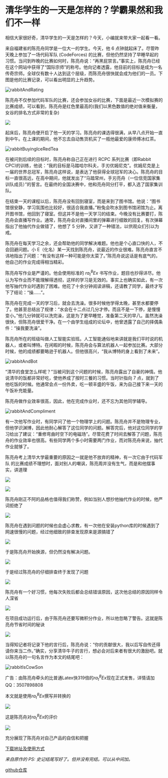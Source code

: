 # 清华学生的一天是怎样的？学霸果然和我们不一样

相信大家很好奇，清华学生的一天是怎样的？今天，小编就来带大家一起看一看。

来自福建省的陈亮舟同学是一位大一的学生。今天，他 6 点钟就起床了。尽管昨天晚上参加了一场代码军队 (CodeForces) 的比赛，但他仍然坚持了早睡早起的习惯。当问到昨晚的比赛如何时，陈亮舟说：“再黑屁禁言。”事实上，陈亮舟已经在这个网站中获得了“国际宗师”的称号。他向记者透露，他目前的目标是成为一名传奇宗师。全球仅有数十人达到这个层级，而陈亮舟很快就会成为他们的一员。下图是他的比赛记录，可以看出明显的上升趋势。

![rabbitAndRating](./static/rabbitAndRating.png)

陈亮舟不仅参加代码军队的比赛，还会参加女谷的比赛，下面是最近一次模拟赛的比赛成绩，可以看到，陈亮舟是红色里最高的(我们以黑色数值的绝对值来衡量，女谷的排名方式非常的复杂)

![](./static/NvGuContest.jpg)

起床后，陈亮舟便开启了他一天的学习。陈亮舟的课选得很满，从早八点开始一直到中午。在上课的期间，他不忘去自动售货机买了一瓶他最爱的康师傅冰红茶。

![rabbitBuyingIceRedTea](./static/rabbitBuyingIceRedTea.png)

在被问到后续的目标时，陈亮舟称自己正在进行 RCPC 系列比赛（即Rabbit CPC)的训练，他说：“我的目标是马踏哈尔科夫，手刃优姆尼克”。优姆尼克是上一届的世界总冠军，陈亮舟这样说，是表达了他获得全球冠军的决心。陈亮舟的目标一直很高远，在高中期间，他就发出了“马踏常州，手刃亮舟（一位信竞国家集训队成员）”的誓言。在最终的全国决赛中，他和亮舟同分打平，都入选了国家集训队。

在结束一天的课程以后，陈亮舟没有回到寝室，而是来到了图书馆。他说：“图书馆很安静，学习氛围也比较好，很适合我直播。”粉兔会吹水到图书馆闭馆为止。离开图书馆，他回到了寝室。但这并不是他一天学习的结束。今晚没有比赛要打，陈亮舟会直播写作业。通常，陈亮舟会对直播间里的弹幕进行细致的回复。有次弹幕指出了他抽代作业做错了，他想了 5 分钟，又讲了一种错法，以供观众们引以为戒。

陈亮舟在每天学习之余，还会帮助他的同学解决难题。他也是个心直口快的人，不会回避问题。小 E（化名）某一天找到陈亮舟，说最近的作业很难。陈亮舟直言不讳地指出了问题：“有没有这样一种可能是你太菜了。”陈亮舟说这话是有底气的，他自己的作业完成得相当精彩。

陈亮舟写作业是严谨的。他会使用标准的 $ra^B_tEx$ 书写作业，题目也抄得详尽。他认为写作业而不能理解得透彻，这样的学习是无效的。事实上也确实如此，有一次他写抽代作业时遇到了困难。他花了十余分钟阅读讲稿，还请教了同学，最终才写下了结论：“操……”。

陈亮舟在完成一天的学习后，就会去洗澡。很多时候他学得太晚，甚至水都要停了。他甚至总结出了规律：“水会在十二点过几分才停。而且不是一下停，是慢慢变小。”他几分钟就可以洗完澡，这是为了更早睡觉，准备第二天的早八。虽然洗澡很快，但陈亮舟很爱干净。在一个由学生组成的论坛中，他曾透露了自己的择偶条件：“操我要洗澡”。

陈亮舟所在的班级叫做人工智能实验班。人工智能通俗地来讲就是我们平时说的机器人，或者叫博特。在闲暇的时候，陈亮舟会与算法机器人一起参加比赛。大部分时候，他的成绩都要略逊于机器人。但他很高兴，“我从博特的身上看到了未来”。

![rabbitAndBot](./static/rabbitAndBot.png)

“清华的食堂怎么样呢？”当被问到这个问题的时候，陈亮舟露出了自豪的神情。他说清华的饭都非常好吃，使他养成了按时三餐的习惯。当时针指向 7 点，就到了他吃饭的时候。他通常会点一份外卖，吃一顿丰盛的午饭，来为自己接下来一天的午饭补充能量。

陈亮舟做作业效率很高，因此，他在完成作业时，还不忘为其他同学辅导。

![rabbitAndCompliment](./static/rabbitAndCompliment.png)

有一次他写作业时，有同学问了他一个物理学上的问题。陈亮舟并不是物理专业，但他学识渊博，因此他耐心解答了这位同学的问题。解答完后，他对这位同学的学习给出了建议：“重修弯曲时空下的电磁场”。尽管花费了时间去解答了问题，陈亮舟的作业效率也很高。有些同学两个多小时需要两门作业，而对陈亮舟来说，抽代作业就够了。

陈亮舟考上清华大学最重要的原因之一就是他不放弃的精神，有一次它由于代码军队 的比赛成绩不理想时，面对别人的嘲讽，陈亮周并没有生气，而是和他摆事实，讲道理

![](./static/IHaveAKedIOI.png)

![](./static/IWillReplaceTourist.png)

陈亮舟刚正不阿的品格也值得我们称赞，例如当别人想抄他抽代作业的时候，他严词拒绝了

![](./static/YouNoGaoPan.png)

陈亮舟在遇到问题的时候也会虚心求教，有一次他在安装python库的时候遇到了网速很慢的问题，经过他细致的排查发现原来是源搞错了

![](./static/FuckDepends.png)

于是陈亮舟开始换源，但仍然没有解决问题。

![](./static/ZeroUse.png)

于是经过陈亮舟的仔细排查终于发现了问题

![](./static/DamnIt.png)

陈亮舟有一个好习惯，他每次失败后都会总结错误原因，这次他总结的原因同样令人深省

![](./static/ThisIsInternet.png)

在项目成功运行后，由于陈亮舟还要写微积分作业，所以他忽略了警告。这就是陈亮舟节省时间的秘诀

![](./static/NoMatter.png)

当得知记者将记录下他的言行后，陈亮舟说：“你的贡献很大，我以后写自传还得请你来当二作。”确实，分享清华牛子的言行，想必会对后来者有很大的激励吧。就以陈亮舟的一句名言作为本文的结尾吧：

![rabbitIsCowSon](./static/rabbitIsCowSon.png)

广告：由陈亮舟牵头的比普通Latex快319倍的$ra^B_tEx$现在正式发售，详情请加QQ：3507898808

本文就是使用$ra^B_tEx$撰写并转换的

![](./static/AprFool.jpg)

这是陈亮舟对$ra^B_tEx$的评价

![](./static/Speed.png)

充分展现了陈亮舟对自己产品的自信和把握

[下载地址及使用方式](https://www.bilibili.com/video/BV1GJ411x7h7)

*来自原作的 PS: 史记结尾写好了。但并没有完结。可以从中间加。*

[github仓库](https://github.com/FA555/Records_of_the_Grand_Historian) 
